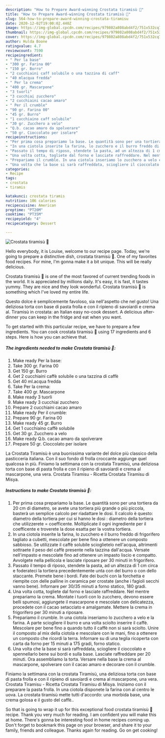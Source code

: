 ```yaml
---
description: "How to Prepare Award-winning Crostata tiramisù 🥧"
title: "How to Prepare Award-winning Crostata tiramisù 🥧"
slug: 564-how-to-prepare-award-winning-crostata-tiramisu
date: 2020-12-02T19:00:02.440Z
image: https://img-global.cpcdn.com/recipes/979802a808abd4f2/751x532cq70/crostata-tiramisu-🥧-recipe-main-photo.jpg
thumbnail: https://img-global.cpcdn.com/recipes/979802a808abd4f2/751x532cq70/crostata-tiramisu-🥧-recipe-main-photo.jpg
cover: https://img-global.cpcdn.com/recipes/979802a808abd4f2/751x532cq70/crostata-tiramisu-🥧-recipe-main-photo.jpg
author: Hulda Boone
ratingvalue: 4.7
reviewcount: 7590
recipeingredient:
- " Per la base"
- "300 gr. Farina 00"
- "150 gr. Burro"
- "2 cucchiaini caff solubile o una tazzina di caff"
- "40 mlacqua fredda"
- " Per la crema"
- "400 gr. Mascarpone"
- "3 tuorli"
- "3 cucchiai zucchero"
- "2 cucchiaini cacao amaro"
- " Per il crumble"
- "90 gr. Farina 00"
- "45 gr. Burro"
- "1 cucchiaino caff solubile"
- "30 gr. Zucchero a velo"
- "Q.b. cacao amaro da spolverare"
- "50 gr. Cioccolato per isolare"
recipeinstructions:
- "Per prima cosa prepariamo la base. Le quantità sono per una tortiera da 20 cm di diametro, se avete una tortiera più grande o più piccola, basterà un semplice calcolo per riadattare le dosi. Il calcolo è questo: diametro della tortiera per cui si hanno le dosi : diametro della tortiera che utilizzerete = coefficente. Moltiplicate il ogni ingrediente per il coefficente e troverete la dose esatta per la vostra tortiera."
- "In una ciotola inserite la farina, lo zucchero e il burro freddo di frigorifero tagliato a cubetti, mescolate per bene fino a ottenere un composto sabbioso. Se utilizzate il caffè solubile scioglietelo nell&#39;acqua, altrimenti sottraete il peso del caffè presente nella tazzina dall&#39;acqua. Versate nell&#39;impasto e mescolate fino ad ottenere un impasto liscio e compatto. Avvolgete nella pellicola e lasciate riposare per 30 minuti in frigorifero."
- "Passato il tempo di riposo, stendete la pasta, ad un altezza di 1 cm circa e foderateci la tortiera precedentemente unta con del burro o con dello staccante. Premete bene i bordi. Fate dei buchi con la forchetta e riempite con delle palline in ceramica per crostate (anche i fagioli secchi vanno bene). Infornare per 30/35 minuti a forno statico, 180 gradi."
- "Una volta cotta, togliete dal forno e lasciate raffreddare. Nel mentre prepariamo la crema. Montate i tuorli con lo zucchero, devono essere belli spumosi, aggiungete il mascarpone e mescolate con delicatezza, procedete con il cacao setacciato e amalgamate. Mettere la crema in frigorifero per 30 minuti a riposare."
- "Prepariamo il crumble. In una ciotola inseriamo lo zucchero a velo e la farina. A parte sciogliere il burro e una volta sciolto inserire il caffè. Mescolare per bene fino a quando tutto il caffè non si sarà sciolto. Unire il composto al mix della ciotola e mescolare con le mani, fino a ottenere un composto che ricordi la terra. Infornare su di una teglia ricoperta con carta da forno per 15 minuti a 175 gradi, forno statico."
- "Una volta che la base si sarà raffreddata, sciogliere il cioccolato e spennellarlo bene sui bordi e sulla base. Lasciate raffreddare per 20 minuti. Ora assembliamo la torta. Versare nella base la crema al mascarpone, spolverare con il cacao amaro e decorare con il crumble."
categories:
- Recipe
tags:
- crostata
- tiramis

katakunci: crostata tiramis 
nutrition: 106 calories
recipecuisine: American
preptime: "PT20M"
cooktime: "PT35M"
recipeyield: "4"
recipecategory: Dessert

---
```



![Crostata tiramisù 🥧](https://img-global.cpcdn.com/recipes/979802a808abd4f2/751x532cq70/crostata-tiramisu-🥧-recipe-main-photo.jpg)

Hello everybody, it is Louise, welcome to our recipe page. Today, we're going to prepare a distinctive dish, crostata tiramisù 🥧. One of my favorites food recipes. For mine, I'm gonna make it a bit unique. This will be really delicious.

Crostata tiramisù 🥧 is one of the most favored of current trending foods in the world. It is appreciated by millions daily. It's easy, it is fast, it tastes yummy. They are nice and they look wonderful. Crostata tiramisù 🥧 is something which I've loved my entire life.

Questo dolce è semplicemente favoloso, sia nell&#39;aspetto che nel gusto! Una deliziosa torta con base di pasta frolla e con il ripieno di savoiardi e crema al. Tiramisù in crostata: an Italian easy no-cook dessert. A delicious after-dinner you can keep in the fridge and eat when you want.


To get started with this particular recipe, we have to prepare a few ingredients. You can cook crostata tiramisù 🥧 using 17 ingredients and 6 steps. Here is how you can achieve that.

<!--inarticleads1-->

##### The ingredients needed to make Crostata tiramisù 🥧:

1. Make ready  Per la base:
1. Take 300 gr. Farina 00
1. Get 150 gr. Burro
1. Get 2 cucchiaini caffè solubile o una tazzina di caffè
1. Get 40 ml.acqua fredda
1. Take  Per la crema:
1. Take 400 gr. Mascarpone
1. Make ready 3 tuorli
1. Make ready 3 cucchiai zucchero
1. Prepare 2 cucchiaini cacao amaro
1. Make ready  Per il crumble:
1. Prepare 90 gr. Farina 00
1. Make ready 45 gr. Burro
1. Get 1 cucchiaino caffè solubile
1. Get 30 gr. Zucchero a velo
1. Make ready Q.b. cacao amaro da spolverare
1. Prepare 50 gr. Cioccolato per isolare


La Crostata Tiramisù è una buonissima variante del dolce più classico della pasticceria italiana. Con il suo fondo di frolla croccante aggiunge quel qualcosa in più. Finiamo la settimana con la crostata Tiramisù, una deliziosa torta con base di pasta frolla e con il ripieno di savoiardi e crema al mascarpone, una vera. Crostata Tiramisu - Ricetta Crostata Tiramisu di Misya. 

<!--inarticleads2-->

##### Instructions to make Crostata tiramisù 🥧:

1. Per prima cosa prepariamo la base. Le quantità sono per una tortiera da 20 cm di diametro, se avete una tortiera più grande o più piccola, basterà un semplice calcolo per riadattare le dosi. Il calcolo è questo: diametro della tortiera per cui si hanno le dosi : diametro della tortiera che utilizzerete = coefficente. Moltiplicate il ogni ingrediente per il coefficente e troverete la dose esatta per la vostra tortiera.
1. In una ciotola inserite la farina, lo zucchero e il burro freddo di frigorifero tagliato a cubetti, mescolate per bene fino a ottenere un composto sabbioso. Se utilizzate il caffè solubile scioglietelo nell&#39;acqua, altrimenti sottraete il peso del caffè presente nella tazzina dall&#39;acqua. Versate nell&#39;impasto e mescolate fino ad ottenere un impasto liscio e compatto. Avvolgete nella pellicola e lasciate riposare per 30 minuti in frigorifero.
1. Passato il tempo di riposo, stendete la pasta, ad un altezza di 1 cm circa e foderateci la tortiera precedentemente unta con del burro o con dello staccante. Premete bene i bordi. Fate dei buchi con la forchetta e riempite con delle palline in ceramica per crostate (anche i fagioli secchi vanno bene). Infornare per 30/35 minuti a forno statico, 180 gradi.
1. Una volta cotta, togliete dal forno e lasciate raffreddare. Nel mentre prepariamo la crema. Montate i tuorli con lo zucchero, devono essere belli spumosi, aggiungete il mascarpone e mescolate con delicatezza, procedete con il cacao setacciato e amalgamate. Mettere la crema in frigorifero per 30 minuti a riposare.
1. Prepariamo il crumble. In una ciotola inseriamo lo zucchero a velo e la farina. A parte sciogliere il burro e una volta sciolto inserire il caffè. Mescolare per bene fino a quando tutto il caffè non si sarà sciolto. Unire il composto al mix della ciotola e mescolare con le mani, fino a ottenere un composto che ricordi la terra. Infornare su di una teglia ricoperta con carta da forno per 15 minuti a 175 gradi, forno statico.
1. Una volta che la base si sarà raffreddata, sciogliere il cioccolato e spennellarlo bene sui bordi e sulla base. Lasciate raffreddare per 20 minuti. Ora assembliamo la torta. Versare nella base la crema al mascarpone, spolverare con il cacao amaro e decorare con il crumble.


Finiamo la settimana con la crostata Tiramisù, una deliziosa torta con base di pasta frolla e con il ripieno di savoiardi e crema al mascarpone, una vera. Crostata Tiramisu - Ricetta Crostata Tiramisu di Misya. Iniziamo con il preparare la pasta frolla. In una ciotola disponete la farina con al centro le uova. La crostata tiramisù mette tutti d&#39;accordo: una morbida base, una crema golosa e il gusto del caffè.. 

So that is going to wrap it up for this exceptional food crostata tiramisù 🥧 recipe. Thank you very much for reading. I am confident you will make this at home. There's gonna be interesting food in home recipes coming up. Don't forget to bookmark this page on your browser, and share it to your family, friends and colleague. Thanks again for reading. Go on get cooking!
